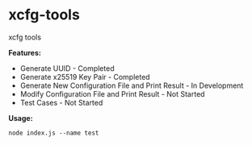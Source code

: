 # xcfg-tools

xcfg tools

**Features:**

- Generate UUID - Completed
- Generate x25519 Key Pair - Completed
- Generate New Configuration File and Print Result - In Development
- Modify Configuration File and Print Result - Not Started
- Test Cases - Not Started

**Usage:**

```shell
node index.js --name test
```
